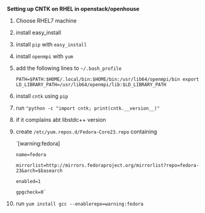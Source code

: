 **Setting up CNTK on RHEL in openstack/openhouse**

 1. Choose RHEL7 machine
 
 2. install easy_install
 3. install `pip` with `easy_install`

 4. install `openmpi` with `yum`
 5. add the following lines to `~/.bash_profile`
 

    `PATH=$PATH:$HOME/.local/bin:$HOME/bin:/usr/lib64/openmpi/bin
    export LD_LIBRARY_PATH=/usr/lib64/openmpi/lib:$LD_LIBRARY_PATH`

 6. install `cntk` using `pip`
 7. run `"python -c "import cntk; print(cntk.__version__)"`
 
 8. if it complains abt libstdc++ version
 9. create `/etc/yum.repos.d/Fedora-Core23.repo` containing

    `[warning:fedora]
    
        name=fedora
        
        mirrorlist=http://mirrors.fedoraproject.org/mirrorlist?repo=fedora-23&arch=$basearch
        
        enabled=1
        
        gpgcheck=0`

 
 10. run `yum install gcc --enablerepo=warning:fedora`
